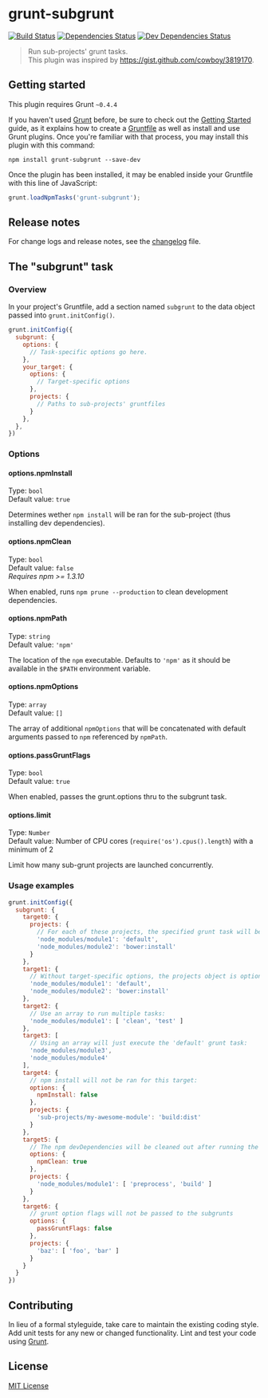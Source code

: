 # grunt-subgrunt

[![Build Status](https://secure.travis-ci.org/tusbar/grunt-subgrunt.svg?branch=master)](https://travis-ci.org/tusbar/grunt-subgrunt)
[![Dependencies Status](https://david-dm.org/tusbar/grunt-subgrunt.svg)](https://david-dm.org/tusbar/grunt-subgrunt)
[![Dev Dependencies Status](https://david-dm.org/tusbar/grunt-subgrunt/dev-status.svg)](https://david-dm.org/tusbar/grunt-subgrunt#info=devDependencies)

> Run sub-projects' grunt tasks.  
> This plugin was inspired by https://gist.github.com/cowboy/3819170.

## Getting started
This plugin requires Grunt `~0.4.4`

If you haven't used [Grunt](http://gruntjs.com/) before, be sure to check out the [Getting Started](http://gruntjs.com/getting-started) guide, as it explains how to create a [Gruntfile](http://gruntjs.com/sample-gruntfile) as well as install and use Grunt plugins. Once you're familiar with that process, you may install this plugin with this command:

```shell
npm install grunt-subgrunt --save-dev
```

Once the plugin has been installed, it may be enabled inside your Gruntfile with this line of JavaScript:

```js
grunt.loadNpmTasks('grunt-subgrunt');
```

## Release notes

For change logs and release notes, see the [changelog](https://github.com/tusbar/grunt-subgrunt/blob/master/changelog.md) file.

## The "subgrunt" task

### Overview
In your project's Gruntfile, add a section named `subgrunt` to the data object passed into `grunt.initConfig()`.

```js
grunt.initConfig({
  subgrunt: {
    options: {
      // Task-specific options go here.
    },
    your_target: {
      options: {
        // Target-specific options
      },
      projects: {
        // Paths to sub-projects' gruntfiles
      }
    },
  },
})
```

### Options

#### options.npmInstall
Type: `bool`  
Default value: `true`

Determines wether `npm install` will be ran for the sub-project (thus installing dev dependencies).

#### options.npmClean
Type: `bool`  
Default value: `false`  
*Requires npm >= 1.3.10*

When enabled, runs `npm prune --production` to clean development dependencies.

#### options.npmPath
Type: `string`  
Default value: `'npm'`

The location of the `npm` executable. Defaults to `'npm'` as it should be available in the `$PATH` environment variable.

#### options.npmOptions
Type: `array`  
Default value: `[]`

The array of additional `npmOptions` that will be concatenated with default arguments passed to `npm` referenced by `npmPath`.

#### options.passGruntFlags
Type: `bool`  
Default value: `true`  

When enabled, passes the grunt.options thru to the subgrunt task.

#### options.limit
Type: `Number`  
Default value: Number of CPU cores (`require('os').cpus().length`) with a minimum of 2

Limit how many sub-grunt projects are launched concurrently.


### Usage examples

```js
grunt.initConfig({
  subgrunt: {
    target0: {
      projects: {
        // For each of these projects, the specified grunt task will be executed:
        'node_modules/module1': 'default',
        'node_modules/module2': 'bower:install'
      }
    },
    target1: {
      // Without target-specific options, the projects object is optional:
      'node_modules/module1': 'default',
      'node_modules/module2': 'bower:install'
    },
    target2: {
      // Use an array to run multiple tasks:
      'node_modules/module1': [ 'clean', 'test' ]
    },
    target3: [
      // Using an array will just execute the 'default' grunt task:
      'node_modules/module3',
      'node_modules/module4'
    ],
    target4: {
      // npm install will not be ran for this target:
      options: {
        npmInstall: false
      },
      projects: {
        'sub-projects/my-awesome-module': 'build:dist'
      }
    },
    target5: {
      // The npm devDependencies will be cleaned out after running the grunt tasks.
      options: {
        npmClean: true
      },
      projects: {
        'node_modules/module1': [ 'preprocess', 'build' ]
      }
    },
    target6: {
      // grunt option flags will not be passed to the subgrunts
      options: {
        passGruntFlags: false
      },
      projects: {
        'baz': [ 'foo', 'bar' ]
      }
    }
  }
})
```

## Contributing
In lieu of a formal styleguide, take care to maintain the existing coding style. Add unit tests for any new or changed functionality. Lint and test your code using [Grunt](http://gruntjs.com/).

## License
[MIT License](http://en.wikipedia.org/wiki/MIT_License)
